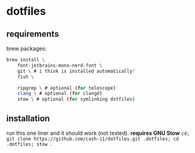 # dotfiles
## requirements
brew packages:
```bash
brew install \
    font-jetbrains-mono-nerd-font \
    git \ # i think is installed automatically?
    fish \

    ripgrep \ # optional (for telescope)
    clang \ # optional (for clangd)
    stow \ # optional (for symlinking dotfiles)
```

## installation
run this one liner and it should work (not tested). **requires GNU Stow**
`cd; git clone https://github.com/cash-i1/dotfiles.git .dotfiles; cd .dotfiles; stow .`

